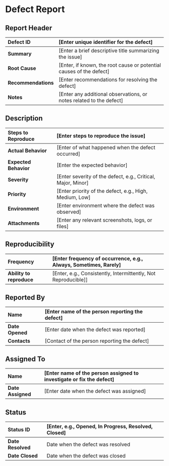 # Defect Report

## Report Header

| **Defect ID**       | [Enter unique identifier for the defect]                            |
|:--------------------|:--------------------------------------------------------------------|
| **Summary**         | [Enter a brief descriptive title summarizing the issue]             |
| **Root Cause**      | [Enter, if known, the root cause or potential causes of the defect] |
| **Recommendations** | [Enter recommendations for resolving the defect]                    |
| **Notes**           | [Enter any additional observations, or notes related to the defect] |

## Description

| **Steps to Reproduce** | [Enter steps to reproduce the issue]                         |
|:-----------------------|:-------------------------------------------------------------|
| **Actual Behavior**    | [Enter of what happened when the defect occurred]            |
| **Expected Behavior**  | [Enter the expected behavior]                                |
| **Severity**           | [Enter severity of the defect, e.g., Critical, Major, Minor] |
| **Priority**           | [Enter priority of the defect, e.g., High, Medium, Low]      |
| **Environment**        | [Enter environment where the defect was observed]            |
| **Attachments**        | [Enter any relevant screenshots, logs, or files]             |

## Reproducibility

| **Frequency**            | [Enter frequency of occurrence, e.g., Always, Sometimes, Rarely] |
|:-------------------------|:-----------------------------------------------------------------|
| **Ability to reproduce** | [Enter, e.g., Consistently, Intermittently, Not Reproducible]]   |

## Reported By

| **Name**        | [Enter name of the person reporting the defect] |
|:----------------|:------------------------------------------------|
| **Date Opened** | [Enter date when the defect was reported]       |
| **Contacts**    | [Contact of the person reporting the defect]    |

## Assigned To

| **Name**          | [Enter name of the person assigned to investigate or fix the defect] |
|:------------------|:---------------------------------------------------------------------|
| **Date Assigned** | [Enter date when the defect was assigned]                            |

## Status

| **Status ID**     | [Enter, e.g., Opened, In Progress, Resolved, Closed] |
|:------------------|:-----------------------------------------------------|
| **Date Resolved** | Date when the defect was resolved                    |
| **Date Closed**   | Date when the defect was closed                      |
